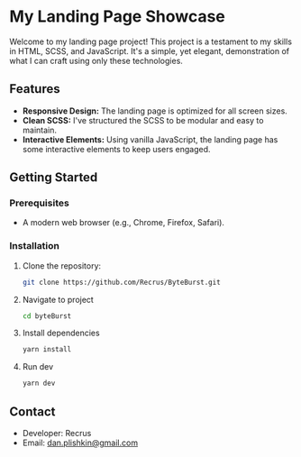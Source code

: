 # My Landing Page Showcase

Welcome to my landing page project! This project is a testament to my skills in HTML, SCSS, and JavaScript. It's a simple, yet elegant, demonstration of what I can craft using only these technologies.

## Features
- **Responsive Design:** The landing page is optimized for all screen sizes.
- **Clean SCSS:** I've structured the SCSS to be modular and easy to maintain.
- **Interactive Elements:** Using vanilla JavaScript, the landing page has some interactive elements to keep users engaged.

## Getting Started

### Prerequisites

- A modern web browser (e.g., Chrome, Firefox, Safari).

### Installation

1. Clone the repository:
   ```bash
   git clone https://github.com/Recrus/ByteBurst.git
   ```
2. Navigate to project
   ```bash
   cd byteBurst
   ```
3. Install dependencies
   ```bash
   yarn install
   ```
4. Run dev
   ```bash
   yarn dev
   ```

## Contact

- Developer: Recrus
- Email: dan.plishkin@gmail.com
